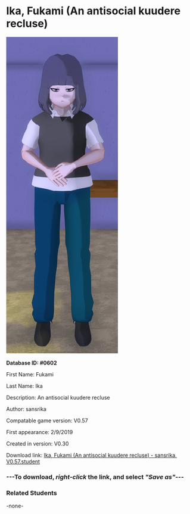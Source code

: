 # Ika, Fukami (An antisocial kuudere recluse)

<img src="../../Files/Images/Ika, Fukami (An antisocial kuudere recluse).png" title="Ika, Fukami (An antisocial kuudere recluse) - sansrika, V0.57">

**Database ID: #0602**

First Name: Fukami

Last Name: Ika

Description: An antisocial kuudere recluse

Author: sansrika

Compatable game version: V0.57

First appearance: 2/9/2019

Created in version: V0.30

Download link: <a href="https://raw.githubusercontent.com/Arbiter1223/Daigaku-Gurashi-Custom-Students/master/Files/Student%20Files/Ika%2C%20Fukami%20(An%20antisocial%20kuudere%20recluse)%20-%20sansrika%2C%20V0.57.student">Ika, Fukami (An antisocial kuudere recluse) - sansrika, V0.57.student</a>

### ---**To download, _right-click_ the link, and select _"Save as"_**---

### Related Students

-none-
